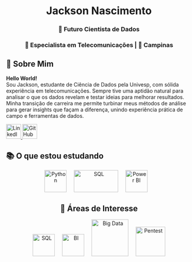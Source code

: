 <div align="center">

# Jackson Nascimento  

### 🚀 Futuro Cientista de Dados  
### 📡 Especialista em Telecomunicações | 📍 Campinas  

</div>

## 🎯 Sobre Mim  

**Hello World!**  
Sou Jackson, estudante de Ciência de Dados pela Univesp, com sólida experiência em telecomunicações.  Sempre tive uma aptidão natural para analisar o que os dados revelam e testar ideias para melhorar resultados. Minha transição de carreira me permite turbinar meus métodos de análise para gerar insights que façam a diferença, unindo experiência prática de campo e ferramentas de dados.
<div>

  <a href="https://br.linkedin.com/in/jacksonjks">
    <img src="https://upload.wikimedia.org/wikipedia/commons/e/e8/Linkedin-logo-blue-In-square-40px.png" height="40" alt="LinkedIn"/>
  </a>
  </a>
  <a href="https://github.com/ojakiso">
    <img src="https://img.shields.io/badge/GitHub-100000?style=for-the-badge&logo=github&logoColor=white" height="40" alt="GitHub"/>
  </a>

 ## 📚 O que estou estudando 
<div align="center">
  <img src="https://upload.wikimedia.org/wikipedia/commons/c/c3/Python-logo-notext.svg" width="60" height="60" alt="Python" />
  <img width="12" />
  <img src="https://upload.wikimedia.org/wikipedia/commons/8/87/Sql_data_base_with_logo.png" width="120" height="60" alt="SQL" />
  <img width="12" />
  <img src="https://upload.wikimedia.org/wikipedia/commons/c/cf/New_Power_BI_Logo.svg" width="60" height="60" alt="Power BI" />
  <img width="12" />

## 🎯 Áreas de Interesse  
<div align="center">

  <img src="https://upload.wikimedia.org/wikipedia/commons/2/29/Postgresql_elephant.svg" width="60" height="60" alt="SQL"/>
  <img width="12" />
  <img src="https://upload.wikimedia.org/wikipedia/commons/3/32/Tableau_image.png" width="60" height="60" alt="BI"/>
  <img width="12" />
  <img src="https://upload.wikimedia.org/wikipedia/commons/f/f3/Apache_Spark_logo.svg" width="100" height="100" alt="Big Data"/>
  <img width="12" />
  <img src="https://upload.wikimedia.org/wikipedia/commons/2/2b/Kali-dragon-icon.svg" width="80" height="80" alt="Pentest"/>
</div>
<br><br>
